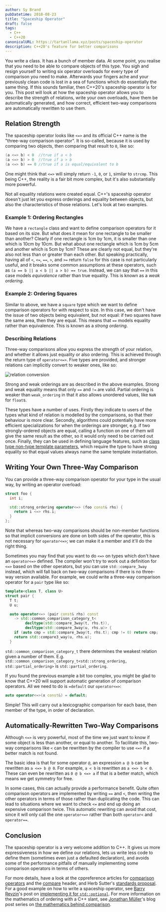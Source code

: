 ```yaml
---
author: Sy Brand
pubDatetime: 2018-08-23
title: "Spaceship Operator"
draft: false
tags:
  - C++
  - C++20
canonicalURL: https://tartanllama.xyz/posts/spaceship-operator
description: C++20's feature for better comparisons
---
```


You write a class. It has a bunch of member data. At some point, you realise that you need to be able to compare objects of this type. You sigh and resign yourself to writing six operator overloads for every type of comparison you need to make. Afterwards your fingers ache and your previously clean code is lost in a sea of functions which do essentially the same thing. If this sounds familiar, then C++20's spaceship operator is for you. This post will look at how the spaceship operator allows you to describe the strength of relations, write your own overloads, have them be automatically generated, and how correct, efficient two-way comparisons are automatically rewritten to use them.

## Relation Strength

The spaceship operator looks like `<=>` and its official C++ name is the "three-way comparison operator". It is so-called, because it is used by comparing two objects, then comparing that result to `0`, like so:

```cpp
(a <=> b) < 0  //true if a < b
(a <=> b) > 0  //true if a > b
(a <=> b) == 0 //true if a is equal/equivalent to b
```

One might think that `<=>` will simply return `-1`, `0`, or `1`, similar to `strcmp`. This being C++, the reality is a fair bit more complex, but it's also substantially more powerful.

Not all equality relations were created equal. C++'s spaceship operator doesn't just let you express orderings and equality between objects, but also the characteristics of those relations. Let's look at two examples.

### Example 1: Ordering Rectangles

We have a `rectangle` class and want to define comparison operators for it based on its size. But what does it mean for one rectangle to be smaller than another? Clearly if one rectangle is 1cm by 1cm, it is smaller than one which is 10cm by 10cm. But what about one rectangle which is 1cm by 5cm and another which is 5cm by 1cm? These are clearly not equal, but they're also not less than or greater than each other. But speaking practically, having all of `<`, `<=`, `==`, `>`, and `>=` return `false` for this case is not particularly useful, and it breaks some common assumptions at these operators, such as `(a == b || a < b || a > b) == true`. Instead, we can say that `==` in this case models _equivalence_ rather than true equality. This is known as a _weak ordering_.

### Example 2: Ordering Squares

Similar to above, we have a `square` type which we want to define comparison operators for with respect to size. In this case, we don't have the issue of two objects being equivalent, but not equal: if two squares have the same area, then they are equal. This means that `==` models equality rather than equivalence. This is known as a _strong ordering_.

### Describing Relations

Three-way comparisons allow you express the strength of your relation, and whether it allows just equality or also ordering. This is achieved through the return type of `operator<=>`. Five types are provided, and stronger relations can implicitly convert to weaker ones, like so:

![relation conversion](@/assets/images/spaceship-operator/relation_conversion.png)

Strong and weak orderings are as described in the above examples. Strong and weak equality means that only `==` and `!=` are valid. Partial ordering is weaker than `weak_ordering` in that it also allows unordered values, like `NaN` for `float`s.

These types have a number of uses. Firstly they indicate to users of the types what kind of relation is modelled by the comparisons, so that their behaviour is more clear. Secondly, algorithms could potentially have more efficient specializations for when the orderings are stronger, e.g. if two strongly-ordered objects are equal, calling a function on one of them will give the same result as the other, so it would only need to be carried out once. Finally, they can be used in defining language features, such as [class type non-type template parameters](http://www.open-std.org/jtc1/sc22/wg21/docs/papers/2018/p0732r0.pdf), which require the type to have strong equality so that equal values always name the same template instantiation.

## Writing Your Own Three-Way Comparison

You can provide a three-way comparison operator for your type in the usual way, by writing an operator overload:

```cpp
struct foo {
  int i;

  std::strong_ordering operator<=> (foo const& rhs) {
    return i <=> rhs.i;
  }
};
```

Note that whereas two-way comparisons should be non-member functions so that implicit conversions are done on both sides of the operator, this is not necessary for `operator<=>`; we can make it a member and it'll do the right thing.

Sometimes you may find that you want to do `<=>` on types which don't have an `operator<=>` defined. The compiler won't try to work out a definition for `<=>` based on the other operators, but you can use `std::compare_3way` instead, which will fall back on two-way comparisons if there is no three-way version available. For example, we could write a three-way comparison operator for a `pair` type like so:

```cpp
template<class T, class U>
struct pair {
  T t;
  U u;

  auto operator<=> (pair const& rhs) const
    -> std::common_comparison_category_t<
         decltype(std::compare_3way(t, rhs.t)),
         decltype(std::compare_3way(u, rhs.u)> {
    if (auto cmp = std::compare_3way(t, rhs.t); cmp != 0) return cmp;
    return std::compare3_way(u, rhs.u);
  }
```

`std::common_comparison_category_t` there determines the weakest relation given a number of them. E.g. `std::common_comparison_category_t<std::strong_ordering, std::partial_ordering>` is `std::partial_ordering`.

If you found the previous example a bit too complex, you might be glad to know that C++20 will support automatic generation of comparison operators. All we need to do is `=default` our `operator<=>`:

```cpp
auto operator<=>(x const&) = default;
```

Simple! This will carry out a lexicographic comparison for each base, then member of the type, in order of declaration.

## Automatically-Rewritten Two-Way Comparisons

Although `<=>` is very powerful, most of the time we just want to know if some object is less than another, or equal to another. To facilitate this, two-way comparisons like `<` can be rewritten by the compiler to use `<=>` if a better match is not found.

The basic idea is that for some operator `@`, an expression `a @ b` can be rewritten as `a <=> b @ 0`. For example, `a < b` is rewritten as `a <=> b < 0`. These can even be rewritten as `0 @ b <=> a` if that is a better match, which means we get symmetry for free.

In some cases, this can actually provide a performance benefit. Quite often comparison operators are implemented by writing `==` and `<`, then writing the other operators in terms of those rather than duplicating the code. This can lead to situations where we want to check `<=` and end up doing an expensive comparison twice. This automatic rewriting can avoid that cost, since it will only call the one `operator<=>` rather than both `operator<` and `operator==`.

## Conclusion

The spaceship operator is a very welcome addition to C++. It gives us more expressiveness in how we define our relations, lets us write less code to define them (sometimes even just a defaulted declaration), and avoids some of the performance pitfalls of manually implementing some comparison operators in terms of others.

For more details, have a look at the cppreference articles for [comparison operators](https://en.cppreference.com/w/cpp/language/operator_comparison) and the [compare](https://en.cppreference.com/w/cpp/header/compare) header, and Herb Sutter's [standards proposal](http://www.open-std.org/jtc1/sc22/wg21/docs/papers/2017/p0515r3.pdf). For a good example on how to write a spaceship operator, see [Barry Revzin](https://twitter.com/BarryRevzin)'s post on [implementing it for `std::optional`](https://medium.com/@barryrevzin/implementing-the-spaceship-operator-for-optional-4de89fc6d5ec). For more information on the mathematics of ordering with a C++ slant, see [Jonathan Müller](https://twitter.com/foonathan)'s blog post series on [the mathematics behind comparison](https://foonathan.net/blog/2018/06/20/equivalence-relations.html).
